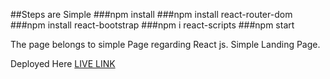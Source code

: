  ##Steps are Simple
 ###npm install
 ###npm install react-router-dom
 ###npm install react-bootstrap
 ###npm i react-scripts
 ###npm start


The page belongs to simple Page regarding React js.
Simple Landing Page.

Deployed Here 
<a href="">LIVE LINK</a>
